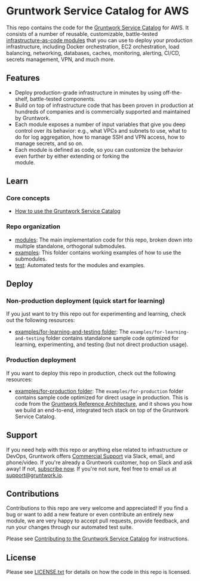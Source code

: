 # Gruntwork Service Catalog for AWS

This repo contains the code for the [Gruntwork Service Catalog](https://gruntwork.io/service-catalog/) for AWS. It 
consists of a number of reusable, customizable, battle-tested [infrastructure-as-code modules](/modules) that you can 
use to deploy your production infrastructure, including Docker orchestration, EC2 orchestration, load balancing, 
networking, databases, caches, monitoring, alerting, CI/CD, secrets management, VPN, and much more. 




## Features

* Deploy production-grade infrastructure in minutes by using off-the-shelf, battle-tested components.
* Build on top of infrastructure code that has been proven in production at hundreds of companies and is commercially
  supported and maintained by Gruntwork.
* Each module exposes a number of input variables that give you deep control over its behavior: e.g., what VPCs and
  subnets to use, what to do for log aggregation, how to manage SSH and VPN access, how to manage secrets, and so on.
* Each module is defined as code, so you can customize the behavior even further by either extending or forking the  
  module.



## Learn

### Core concepts

* [How to use the Gruntwork Service Catalog](core-concepts.md)

### Repo organization

* [modules](/modules): The main implementation code for this repo, broken down into multiple standalone, orthogonal submodules.
* [examples](/examples): This folder contains working examples of how to use the submodules.
* [test](/test): Automated tests for the modules and examples.



## Deploy

### Non-production deployment (quick start for learning)

If you just want to try this repo out for experimenting and learning, check out the following resources:

* [examples/for-learning-and-testing folder](/examples/for-learning-and-testing): The
  `examples/for-learning-and-testing` folder contains standalone sample code optimized for learning, experimenting, and
  testing (but not direct production usage).

### Production deployment

If you want to deploy this repo in production, check out the following resources:

* [examples/for-production folder](/examples/for-production): The `examples/for-production` folder contains sample
  code optimized for direct usage in production. This is code from the [Gruntwork Reference
  Architecture](https://gruntwork.io/reference-architecture/), and it shows you how we build an end-to-end, integrated
  tech stack on top of the Gruntwork Service Catalog.




## Support

If you need help with this repo or anything else related to infrastructure or DevOps, Gruntwork offers
[Commercial Support](https://gruntwork.io/support/) via Slack, email, and phone/video. If you're already a Gruntwork
customer, hop on Slack and ask away! If not, [subscribe now](https://www.gruntwork.io/pricing/). If you're not sure,
feel free to email us at [support@gruntwork.io](mailto:support@gruntwork.io).




## Contributions

Contributions to this repo are very welcome and appreciated! If you find a bug or want to add a new feature or even
contribute an entirely new module, we are very happy to accept pull requests, provide feedback, and run your changes
through our automated test suite.

Please see [Contributing to the Gruntwork Service 
Catalog](https://gruntwork.io/guides/foundations/how-to-use-gruntwork-service-catalog/#contributing-to-the-gruntwork-service-catalog)
for instructions.




## License

Please see [LICENSE.txt](LICENSE.txt) for details on how the code in this repo is licensed.
